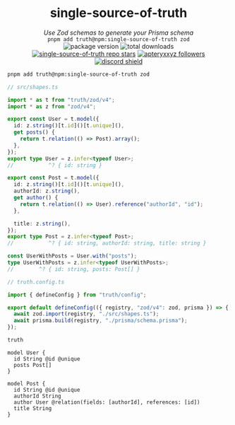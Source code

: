 <div align='center'>
  <h1><strong>single-source-of-truth</strong></h1>
  <i>Use Zod schemas to generate your Prisma schema</i><br>
  <code>pnpm add truth@npm:single-source-of-truth zod</code>
</div>

<div align='center'>
  <img alt='package version' src='https://img.shields.io/npm/v/single-source-of-truth?label=version'>
  <img alt='total downloads' src='https://img.shields.io/npm/dt/single-source-of-truth'>
  <br>
  <a href='https://github.com/apteryxxyz/single-source-of-truth'><img alt='single-source-of-truth repo stars' src='https://img.shields.io/github/stars/apteryxxyz/single-source-of-truth?style=social'></a>
  <a href='https://github.com/apteryxxyz'><img alt='apteryxxyz followers' src='https://img.shields.io/github/followers/apteryxxyz?style=social'></a>
  <a href='https://discord.gg/g5wz46CXNK'><img src='https://discordapp.com/api/guilds/829836158007115806/widget.png?style=shield' alt='discord shield'/></a>
</div>

```sh
pnpm add truth@npm:single-source-of-truth zod
```

```ts
// src/shapes.ts

import * as t from "truth/zod/v4";
import * as z from "zod/v4";

export const User = t.model({
  id: z.string()[t.id]()[t.unique](),
  get posts() {
    return t.relation(() => Post).array();
  },
});
export type User = z.infer<typeof User>;
//           ^? { id: string }

export const Post = t.model({
  id: z.string()[t.id]()[t.unique](),
  authorId: z.string(),
  get author() {
    return t.relation(() => User).reference("authorId", "id");
  },

  title: z.string(),
});
export type Post = z.infer<typeof Post>;
//           ^? { id: string, authorId: string, title: string }

const UserWithPosts = User.with("posts");
type UserWithPosts = z.infer<typeof UserWithPosts>;
//        ^? { id: string, posts: Post[] }
```

```ts
// truth.config.ts

import { defineConfig } from "truth/config";

export default defineConfig(({ registry, "zod/v4": zod, prisma }) => {
  await zod.import(registry, "./src/shapes.ts");
  await prisma.build(registry, "./prisma/schema.prisma");
});
```

```sh
truth
```

```prisma
model User {
  id String @id @unique
  posts Post[]
}

model Post {
  id String @id @unique
  authorId String
  author User @relation(fields: [authorId], references: [id])
  title String
}
```
